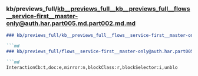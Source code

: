 ### kb/previews_full/kb__previews_full__kb__previews_full__flows__service-first__master-only@auth.har.part005.md.part002.md.md

```md
### kb/previews_full/kb__previews_full__flows__service-first__master-only@auth.har.part005.md.part002.md

```md
### kb/previews_full/flows__service-first__master-only@auth.har.part005.md (part 002)

```md
InteractionCb:t,doc:e,mirror:n,blockClass:r,blockSelector:i,unblo
```

```

```

```
